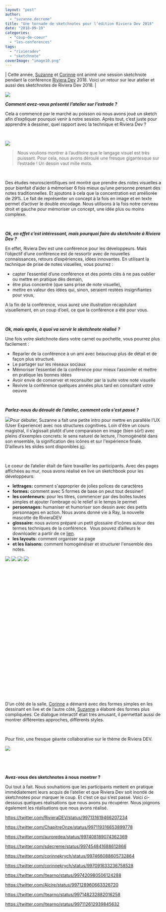 ```yaml
---
layout: "post"
author: 
  - "suzanne.decreme"
title: "Une tornade de sketchnotes pour l’édition Riviera Dev 2018"
date: "2018-09-19"
categories: 
  - "coup-de-coeur"
  - "les-conferences"
tags: 
  - "rivieradev"
  - "sketchnote"
coverImage: "image10.png"
---
```


| Cette année, [Suzanne](https://twitter.com/sdecreme) et [Corinne](https://twitter.com/corinnekrych) ont animé une session sketchnote pendant la conférence [Riviera Dev](http://rivieradev.fr/) 2018. Voici un retour sur leur atelier et aussi des sketchnotes de Riviera Dev 2018. |

[![](/assets/2018/09/2018-09-19-une-tornade-de-sketchnotes-pour-ledition-riviera-dev-2018/image10-1024x573.png)](http://www.duchess-france.org/wp-content/uploads/2018/09/image10.png)

**_Comment avez-vous présenté l’atelier sur l’estrade ?_**

Cela a commencé par le marché au poisson où nous avons joué un sketch afin d’expliquer pourquoi venir à notre session. Après tout, c’est juste pour apprendre à dessiner, quel rapport avec la technique et Riviera Dev ?

 

[![](/assets/2018/09/2018-09-19-une-tornade-de-sketchnotes-pour-ledition-riviera-dev-2018/image4-1024x768.png)](http://www.duchess-france.org/wp-content/uploads/2018/09/image4.png)

> Nous voulions montrer à l’auditoire que le langage visuel est très puissant. Pour cela, nous avons déroulé une fresque gigantesque sur l’estrade ! Un dessin vaut mille mots. 

 

Des études neuroscientifiques ont montré que prendre des notes visuelles a pour bienfait d’aider à mémoriser 6 fois mieux qu’une personne prenant des notes traditionnelles. Et ajoutons à cela que la concentration est améliorée de 29%. Le fait de représenter un concept à la fois en image et en texte permet d’activer le double encodage. Nous utilisons à la fois notre cerveau droit et gauche pour mémoriser un concept, une idée plus ou moins complexe.

 

**_Ok, en effet c’est intéressant, mais pourquoi faire du sketchnote à Riviera Dev ?_**

En effet, Riviera Dev est une conférence pour les développeurs. Mais l’objectif d’une conférence est de ressortir avec de nouvelles connaissances, retours d’expériences, idées innovantes. En utilisant la technique de prise de notes visuelles, vous pourrez :

- capter l’essentiel d’une conférence et des points clés à ne pas oublier ou mettre en pratique dès demain,
- être plus concentré (que sans prise de note visuelle),
- mettre en valeur des idées qui, sinon, seraient restées insignifiantes pour vous,

A la fin de la conférence, vous aurez une illustration récapitulant visuellement, en un coup d’oeil, ce que la conférence a été pour vous.

 

**_Ok, mais après, à quoi va servir le sketchnote réalisé ?_**

Une fois votre sketchnote dans votre carnet ou pochette, vous pourrez plus facilement :

- Reparler de la conférence à un ami avec beaucoup plus de détail et de façon plus structuré.
- Le partager sur les réseaux sociaux
- Mémoriser l’essentiel de la conférence pour mieux l’assimiler et mettre en pratique les bonnes idées
- Avoir envie de conserver et reconsulter par la suite votre note visuelle
- Revivre la conférence quelques années plus tard en consultant votre oeuvre

 

**_Parlez-nous du déroulé de l’atelier, comment cela s’est passé ?_**

[![](/assets/2018/09/2018-09-19-une-tornade-de-sketchnotes-pour-ledition-riviera-dev-2018/image11-150x150.png)](http://www.duchess-france.org/wp-content/uploads/2018/09/image11.png)Pour débuter, Suzanne a fait une petite intro pour mettre en parallèle l’UX (User Experience) avec nos structures cognitives. Loin d'être un cours magistral, il s’agissait plutôt d’une comparaison en image (bien sûr!) avec pleins d’exemples concrets: le sens naturel de lecture, l'homogénéité dans son ensemble, la signification des icônes et sur l'expérience finale. D’ailleurs les slides sont disponibles [ici](https://docs.google.com/presentation/d/1MhsAzBr-UBCyPODtzPbNiAo9u2L8EjEvuIH1KUzQfSM/edit#slide=id.g398407907e_0_24).

 

Le coeur de l’atelier était de faire travailler les participants. Avec des pages affichées au mur, nous avons réalisé en live un sketchbook pour les développeurs:

- **lettrages:** comment s'approprier de jolies polices de caractères
- **formes:** comment avec 5 formes de base on peut tout dessiner!
- **les conteneurs:** pour les titres, commencer par des boites toutes simples et ajouter l’ombrage où le relief si le temps le permet
- **personnages:** humaniser et humoriser son dessin avec des petits personnages en action. Nous avons donné vie à Ray, la nouvelle mascotte de RivieraDEV
- **glossaire:** nous avions préparé un petit glossaire d'icônes autour des termes techniques de la conférence.  Vous pouvez d’ailleurs le downloader a partir de ce [lien](https://drive.google.com/drive/folders/1zaR6GPkpZAu2zCwvQIbetC_r45xHV1Qx?usp=sharing).
- **les layouts:** comment organiser sa page
- **et les liaisons:** comment homogénéiser et structurer l'ensemble des notes.

[![](/assets/2018/09/2018-09-19-une-tornade-de-sketchnotes-pour-ledition-riviera-dev-2018/image1-300x200.png)](http://www.duchess-france.org/wp-content/uploads/2018/09/image1.png) [![](/assets/2018/09/2018-09-19-une-tornade-de-sketchnotes-pour-ledition-riviera-dev-2018/image2-300x200.png)](http://www.duchess-france.org/wp-content/uploads/2018/09/image2.png) [![](/assets/2018/09/2018-09-19-une-tornade-de-sketchnotes-pour-ledition-riviera-dev-2018/image7-300x183.png)](http://www.duchess-france.org/wp-content/uploads/2018/09/image7.png) [![](/assets/2018/09/2018-09-19-une-tornade-de-sketchnotes-pour-ledition-riviera-dev-2018/image9-300x225.png)](http://www.duchess-france.org/wp-content/uploads/2018/09/image9.png)

 

 

 

 

 

 

 

 

 

 

 

 

 

 

D’un côté de la salle, [Corinne](https://twitter.com/corinnekrych) a démarré avec des formes simples en les dessinant en live et de l’autre côté, [Suzanne](https://twitter.com/sdecreme) a élaboré des formes plus compliquées. Ce dialogue interactif était très amusant, il permettait aussi de montrer différentes approches, différents styles.

 

Pour finir, une fresque géante collaborative sur le thème de Riviera DEV.

[![](/assets/2018/09/2018-09-19-une-tornade-de-sketchnotes-pour-ledition-riviera-dev-2018/image3-1024x683.png)](http://www.duchess-france.org/wp-content/uploads/2018/09/image3.png)

 

 

**Avez-vous des sketchnotes à nous montrer ?**

Oui tout à fait. Nous souhaitions que les participants mettent en pratique immédiatement leurs acquis de l’atelier et que Riviera Dev soit inondé de sketchnotes pour marquer le coup. Et c’est ce qui s’est passé. Voici ci-dessous quelques réalisations que nous avons pu récupérer. Nous joignons également les réalisations que nous avons réalisé.

https://twitter.com/RivieraDEV/status/997131619466207234

https://twitter.com/ChapitreOnze/status/997119316653899778

https://twitter.com/auroredea/status/997408189074362369

https://twitter.com/sdecreme/status/997454841688612866

https://twitter.com/corinnekrych/status/997466088605732864

https://twitter.com/corinnekrych/status/997091633236758528

https://twitter.com/ltearno/status/997420980506124288

https://twitter.com/Alcire/status/997128960663326720

https://twitter.com/ltearno/status/997148232882016258

https://twitter.com/ltearno/status/997112612939845632
